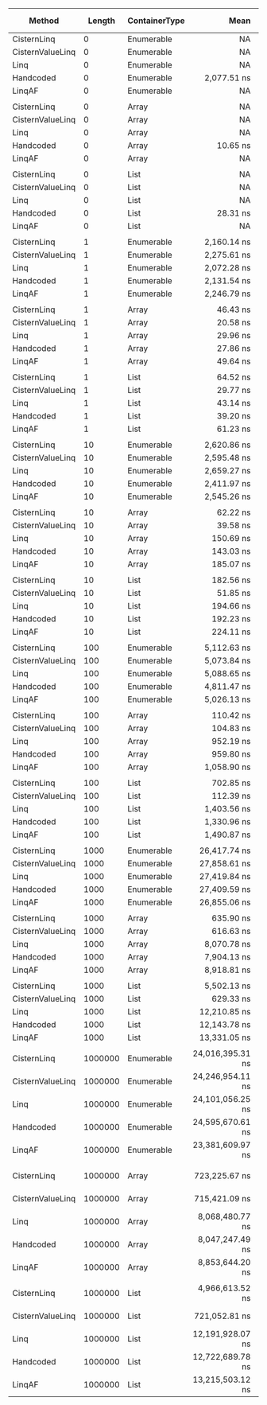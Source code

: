 ﻿|           Method |  Length | ContainerType |             Mean |          Error |           StdDev |           Median | Ratio | RatioSD |  Gen 0 | Gen 1 | Gen 2 | Allocated |
|----------------- |-------- |-------------- |-----------------:|---------------:|-----------------:|-----------------:|------:|--------:|-------:|------:|------:|----------:|
|      CisternLinq |       0 |    Enumerable |               NA |             NA |               NA |               NA |     ? |       ? |      - |     - |     - |         - |
| CisternValueLinq |       0 |    Enumerable |               NA |             NA |               NA |               NA |     ? |       ? |      - |     - |     - |         - |
|             Linq |       0 |    Enumerable |               NA |             NA |               NA |               NA |     ? |       ? |      - |     - |     - |         - |
|        Handcoded |       0 |    Enumerable |      2,077.51 ns |      40.591 ns |        35.983 ns |      2,070.55 ns |     ? |       ? | 0.0801 |     - |     - |     336 B |
|           LinqAF |       0 |    Enumerable |               NA |             NA |               NA |               NA |     ? |       ? |      - |     - |     - |         - |
|                  |         |               |                  |                |                  |                  |       |         |        |       |       |           |
|      CisternLinq |       0 |         Array |               NA |             NA |               NA |               NA |     ? |       ? |      - |     - |     - |         - |
| CisternValueLinq |       0 |         Array |               NA |             NA |               NA |               NA |     ? |       ? |      - |     - |     - |         - |
|             Linq |       0 |         Array |               NA |             NA |               NA |               NA |     ? |       ? |      - |     - |     - |         - |
|        Handcoded |       0 |         Array |         10.65 ns |       0.262 ns |         0.438 ns |         10.61 ns |     ? |       ? |      - |     - |     - |         - |
|           LinqAF |       0 |         Array |               NA |             NA |               NA |               NA |     ? |       ? |      - |     - |     - |         - |
|                  |         |               |                  |                |                  |                  |       |         |        |       |       |           |
|      CisternLinq |       0 |          List |               NA |             NA |               NA |               NA |     ? |       ? |      - |     - |     - |         - |
| CisternValueLinq |       0 |          List |               NA |             NA |               NA |               NA |     ? |       ? |      - |     - |     - |         - |
|             Linq |       0 |          List |               NA |             NA |               NA |               NA |     ? |       ? |      - |     - |     - |         - |
|        Handcoded |       0 |          List |         28.31 ns |       0.617 ns |         1.144 ns |         28.50 ns |     ? |       ? | 0.0095 |     - |     - |      40 B |
|           LinqAF |       0 |          List |               NA |             NA |               NA |               NA |     ? |       ? |      - |     - |     - |         - |
|                  |         |               |                  |                |                  |                  |       |         |        |       |       |           |
|      CisternLinq |       1 |    Enumerable |      2,160.14 ns |      42.817 ns |        79.365 ns |      2,178.73 ns |  1.05 |    0.06 | 0.0877 |     - |     - |     368 B |
| CisternValueLinq |       1 |    Enumerable |      2,275.61 ns |      44.718 ns |        80.635 ns |      2,276.33 ns |  1.10 |    0.06 | 0.0801 |     - |     - |     336 B |
|             Linq |       1 |    Enumerable |      2,072.28 ns |      41.233 ns |       103.445 ns |      2,096.38 ns |  1.00 |    0.00 | 0.0801 |     - |     - |     336 B |
|        Handcoded |       1 |    Enumerable |      2,131.54 ns |      42.242 ns |       115.636 ns |      2,135.59 ns |  1.03 |    0.08 | 0.0801 |     - |     - |     336 B |
|           LinqAF |       1 |    Enumerable |      2,246.79 ns |      42.649 ns |        91.806 ns |      2,248.27 ns |  1.08 |    0.07 | 0.0801 |     - |     - |     336 B |
|                  |         |               |                  |                |                  |                  |       |         |        |       |       |           |
|      CisternLinq |       1 |         Array |         46.43 ns |       0.971 ns |         2.326 ns |         46.11 ns |  1.55 |    0.12 | 0.0076 |     - |     - |      32 B |
| CisternValueLinq |       1 |         Array |         20.58 ns |       0.466 ns |         0.909 ns |         20.85 ns |  0.69 |    0.05 |      - |     - |     - |         - |
|             Linq |       1 |         Array |         29.96 ns |       0.654 ns |         1.515 ns |         30.32 ns |  1.00 |    0.00 | 0.0076 |     - |     - |      32 B |
|        Handcoded |       1 |         Array |         27.86 ns |       0.613 ns |         1.292 ns |         28.04 ns |  0.93 |    0.07 | 0.0076 |     - |     - |      32 B |
|           LinqAF |       1 |         Array |         49.64 ns |       0.950 ns |         2.182 ns |         49.92 ns |  1.66 |    0.11 | 0.0076 |     - |     - |      32 B |
|                  |         |               |                  |                |                  |                  |       |         |        |       |       |           |
|      CisternLinq |       1 |          List |         64.52 ns |       2.563 ns |         7.557 ns |         63.62 ns |  1.56 |    0.20 | 0.0076 |     - |     - |      32 B |
| CisternValueLinq |       1 |          List |         29.77 ns |       0.707 ns |         2.085 ns |         30.31 ns |  0.70 |    0.06 |      - |     - |     - |         - |
|             Linq |       1 |          List |         43.14 ns |       0.916 ns |         1.991 ns |         44.05 ns |  1.00 |    0.00 | 0.0095 |     - |     - |      40 B |
|        Handcoded |       1 |          List |         39.20 ns |       0.830 ns |         1.559 ns |         39.74 ns |  0.91 |    0.05 | 0.0095 |     - |     - |      40 B |
|           LinqAF |       1 |          List |         61.23 ns |       1.208 ns |         2.600 ns |         62.49 ns |  1.42 |    0.09 | 0.0095 |     - |     - |      40 B |
|                  |         |               |                  |                |                  |                  |       |         |        |       |       |           |
|      CisternLinq |      10 |    Enumerable |      2,620.86 ns |      51.381 ns |       101.421 ns |      2,666.25 ns |  0.99 |    0.05 | 0.0877 |     - |     - |     368 B |
| CisternValueLinq |      10 |    Enumerable |      2,595.48 ns |      51.971 ns |        98.881 ns |      2,640.73 ns |  0.98 |    0.05 | 0.0801 |     - |     - |     336 B |
|             Linq |      10 |    Enumerable |      2,659.27 ns |      52.366 ns |       103.366 ns |      2,685.58 ns |  1.00 |    0.00 | 0.0801 |     - |     - |     336 B |
|        Handcoded |      10 |    Enumerable |      2,411.97 ns |      48.186 ns |        83.118 ns |      2,447.46 ns |  0.91 |    0.04 | 0.0801 |     - |     - |     336 B |
|           LinqAF |      10 |    Enumerable |      2,545.26 ns |      50.675 ns |       119.446 ns |      2,598.82 ns |  0.97 |    0.07 | 0.0801 |     - |     - |     336 B |
|                  |         |               |                  |                |                  |                  |       |         |        |       |       |           |
|      CisternLinq |      10 |         Array |         62.22 ns |       1.299 ns |         3.062 ns |         63.58 ns |  0.41 |    0.03 | 0.0076 |     - |     - |      32 B |
| CisternValueLinq |      10 |         Array |         39.58 ns |       0.846 ns |         1.482 ns |         40.20 ns |  0.26 |    0.02 |      - |     - |     - |         - |
|             Linq |      10 |         Array |        150.69 ns |       3.068 ns |         7.111 ns |        154.22 ns |  1.00 |    0.00 | 0.0076 |     - |     - |      32 B |
|        Handcoded |      10 |         Array |        143.03 ns |       2.921 ns |         6.349 ns |        144.92 ns |  0.95 |    0.06 | 0.0076 |     - |     - |      32 B |
|           LinqAF |      10 |         Array |        185.07 ns |       3.669 ns |         6.329 ns |        186.12 ns |  1.23 |    0.07 | 0.0076 |     - |     - |      32 B |
|                  |         |               |                  |                |                  |                  |       |         |        |       |       |           |
|      CisternLinq |      10 |          List |        182.56 ns |       3.727 ns |         7.779 ns |        184.37 ns |  0.94 |    0.05 | 0.0076 |     - |     - |      32 B |
| CisternValueLinq |      10 |          List |         51.85 ns |       1.090 ns |         2.047 ns |         51.68 ns |  0.27 |    0.01 |      - |     - |     - |         - |
|             Linq |      10 |          List |        194.66 ns |       3.925 ns |         8.364 ns |        196.73 ns |  1.00 |    0.00 | 0.0095 |     - |     - |      40 B |
|        Handcoded |      10 |          List |        192.23 ns |       3.894 ns |         8.548 ns |        194.34 ns |  0.99 |    0.06 | 0.0095 |     - |     - |      40 B |
|           LinqAF |      10 |          List |        224.11 ns |       4.474 ns |         8.512 ns |        226.78 ns |  1.15 |    0.06 | 0.0095 |     - |     - |      40 B |
|                  |         |               |                  |                |                  |                  |       |         |        |       |       |           |
|      CisternLinq |     100 |    Enumerable |      5,112.63 ns |     101.767 ns |       198.489 ns |      5,165.03 ns |  1.00 |    0.06 | 0.0839 |     - |     - |     368 B |
| CisternValueLinq |     100 |    Enumerable |      5,073.84 ns |     101.410 ns |       261.771 ns |      5,174.10 ns |  1.00 |    0.08 | 0.0763 |     - |     - |     336 B |
|             Linq |     100 |    Enumerable |      5,088.65 ns |     100.713 ns |       235.413 ns |      5,173.13 ns |  1.00 |    0.00 | 0.0763 |     - |     - |     336 B |
|        Handcoded |     100 |    Enumerable |      4,811.47 ns |      95.551 ns |       230.767 ns |      4,874.58 ns |  0.95 |    0.06 | 0.0763 |     - |     - |     336 B |
|           LinqAF |     100 |    Enumerable |      5,026.13 ns |     100.167 ns |       221.964 ns |      5,090.14 ns |  0.99 |    0.06 | 0.0763 |     - |     - |     336 B |
|                  |         |               |                  |                |                  |                  |       |         |        |       |       |           |
|      CisternLinq |     100 |         Array |        110.42 ns |       2.245 ns |         4.832 ns |        111.56 ns |  0.12 |    0.01 | 0.0076 |     - |     - |      32 B |
| CisternValueLinq |     100 |         Array |        104.83 ns |       2.118 ns |         4.131 ns |        106.22 ns |  0.11 |    0.01 |      - |     - |     - |         - |
|             Linq |     100 |         Array |        952.19 ns |      19.103 ns |        47.574 ns |        963.58 ns |  1.00 |    0.00 | 0.0076 |     - |     - |      32 B |
|        Handcoded |     100 |         Array |        959.80 ns |      19.239 ns |        50.682 ns |        975.45 ns |  1.01 |    0.07 | 0.0076 |     - |     - |      32 B |
|           LinqAF |     100 |         Array |      1,058.90 ns |      21.156 ns |        51.895 ns |      1,073.36 ns |  1.11 |    0.08 | 0.0076 |     - |     - |      32 B |
|                  |         |               |                  |                |                  |                  |       |         |        |       |       |           |
|      CisternLinq |     100 |          List |        702.85 ns |      14.090 ns |        32.375 ns |        716.88 ns |  0.50 |    0.03 | 0.0076 |     - |     - |      32 B |
| CisternValueLinq |     100 |          List |        112.39 ns |       2.309 ns |         5.708 ns |        114.35 ns |  0.08 |    0.01 |      - |     - |     - |         - |
|             Linq |     100 |          List |      1,403.56 ns |      27.938 ns |        65.852 ns |      1,427.26 ns |  1.00 |    0.00 | 0.0095 |     - |     - |      40 B |
|        Handcoded |     100 |          List |      1,330.96 ns |      26.638 ns |        56.767 ns |      1,341.63 ns |  0.95 |    0.06 | 0.0095 |     - |     - |      40 B |
|           LinqAF |     100 |          List |      1,490.87 ns |      29.159 ns |        56.180 ns |      1,502.95 ns |  1.07 |    0.06 | 0.0095 |     - |     - |      40 B |
|                  |         |               |                  |                |                  |                  |       |         |        |       |       |           |
|      CisternLinq |    1000 |    Enumerable |     26,417.74 ns |     524.911 ns |     1,174.038 ns |     26,826.43 ns |  0.96 |    0.06 | 0.0610 |     - |     - |     368 B |
| CisternValueLinq |    1000 |    Enumerable |     27,858.61 ns |     549.690 ns |     1,284.882 ns |     28,284.16 ns |  1.02 |    0.07 | 0.0610 |     - |     - |     336 B |
|             Linq |    1000 |    Enumerable |     27,419.84 ns |     540.128 ns |     1,262.531 ns |     27,677.79 ns |  1.00 |    0.00 | 0.0610 |     - |     - |     336 B |
|        Handcoded |    1000 |    Enumerable |     27,409.59 ns |     542.426 ns |     1,246.315 ns |     27,788.00 ns |  1.00 |    0.07 | 0.0610 |     - |     - |     336 B |
|           LinqAF |    1000 |    Enumerable |     26,855.06 ns |     536.038 ns |     1,314.911 ns |     27,192.43 ns |  0.99 |    0.07 | 0.0610 |     - |     - |     336 B |
|                  |         |               |                  |                |                  |                  |       |         |        |       |       |           |
|      CisternLinq |    1000 |         Array |        635.90 ns |      12.627 ns |        26.358 ns |        647.96 ns |  0.08 |    0.00 | 0.0076 |     - |     - |      32 B |
| CisternValueLinq |    1000 |         Array |        616.63 ns |      12.387 ns |        28.461 ns |        632.17 ns |  0.08 |    0.00 |      - |     - |     - |         - |
|             Linq |    1000 |         Array |      8,070.78 ns |     159.904 ns |       340.768 ns |      8,218.45 ns |  1.00 |    0.00 |      - |     - |     - |      32 B |
|        Handcoded |    1000 |         Array |      7,904.13 ns |     156.417 ns |       389.533 ns |      8,083.73 ns |  0.98 |    0.06 |      - |     - |     - |      32 B |
|           LinqAF |    1000 |         Array |      8,918.81 ns |     177.259 ns |       286.240 ns |      8,968.44 ns |  1.11 |    0.07 |      - |     - |     - |      32 B |
|                  |         |               |                  |                |                  |                  |       |         |        |       |       |           |
|      CisternLinq |    1000 |          List |      5,502.13 ns |     150.994 ns |       438.061 ns |      5,418.16 ns |  0.46 |    0.05 | 0.0076 |     - |     - |      32 B |
| CisternValueLinq |    1000 |          List |        629.33 ns |      12.478 ns |        21.189 ns |        632.04 ns |  0.05 |    0.00 |      - |     - |     - |         - |
|             Linq |    1000 |          List |     12,210.85 ns |     243.338 ns |       457.048 ns |     12,176.65 ns |  1.00 |    0.00 |      - |     - |     - |      40 B |
|        Handcoded |    1000 |          List |     12,143.78 ns |     239.840 ns |       246.298 ns |     12,222.85 ns |  0.99 |    0.04 |      - |     - |     - |      40 B |
|           LinqAF |    1000 |          List |     13,331.05 ns |     263.362 ns |       707.504 ns |     13,402.73 ns |  1.09 |    0.06 |      - |     - |     - |      40 B |
|                  |         |               |                  |                |                  |                  |       |         |        |       |       |           |
|      CisternLinq | 1000000 |    Enumerable | 24,016,395.31 ns | 462,084.530 ns |   532,137.232 ns | 24,141,431.25 ns |  0.99 |    0.05 |      - |     - |     - |     368 B |
| CisternValueLinq | 1000000 |    Enumerable | 24,246,954.11 ns | 483,118.108 ns | 1,080,562.879 ns | 24,671,270.31 ns |  1.01 |    0.07 |      - |     - |     - |     336 B |
|             Linq | 1000000 |    Enumerable | 24,101,056.25 ns | 475,528.286 ns | 1,139,335.402 ns | 24,310,385.94 ns |  1.00 |    0.00 |      - |     - |     - |     336 B |
|        Handcoded | 1000000 |    Enumerable | 24,595,670.61 ns | 490,420.661 ns | 1,066,134.156 ns | 24,790,465.62 ns |  1.02 |    0.07 |      - |     - |     - |     336 B |
|           LinqAF | 1000000 |    Enumerable | 23,381,609.97 ns | 460,171.330 ns | 1,010,087.225 ns | 23,588,726.56 ns |  0.97 |    0.06 |      - |     - |     - |     336 B |
|                  |         |               |                  |                |                  |                  |       |         |        |       |       |           |
|      CisternLinq | 1000000 |         Array |    723,225.67 ns |  14,335.979 ns |    22,319.392 ns |    728,288.96 ns |  0.09 |    0.00 |      - |     - |     - |      32 B |
| CisternValueLinq | 1000000 |         Array |    715,421.09 ns |  13,876.654 ns |    23,936.546 ns |    722,246.92 ns |  0.09 |    0.00 |      - |     - |     - |         - |
|             Linq | 1000000 |         Array |  8,068,480.77 ns | 159,369.580 ns |   378,758.668 ns |  8,049,483.59 ns |  1.00 |    0.00 |      - |     - |     - |      32 B |
|        Handcoded | 1000000 |         Array |  8,047,247.49 ns | 160,898.860 ns |   346,351.770 ns |  7,991,986.72 ns |  1.00 |    0.06 |      - |     - |     - |      32 B |
|           LinqAF | 1000000 |         Array |  8,853,644.20 ns | 174,515.136 ns |   397,459.277 ns |  8,945,695.31 ns |  1.10 |    0.07 |      - |     - |     - |      32 B |
|                  |         |               |                  |                |                  |                  |       |         |        |       |       |           |
|      CisternLinq | 1000000 |          List |  4,966,613.52 ns |  98,709.989 ns |   253,031.438 ns |  4,868,552.34 ns |  0.41 |    0.03 |      - |     - |     - |      32 B |
| CisternValueLinq | 1000000 |          List |    721,052.81 ns |  14,320.631 ns |    25,823.052 ns |    728,334.08 ns |  0.06 |    0.00 |      - |     - |     - |         - |
|             Linq | 1000000 |          List | 12,191,928.07 ns | 241,453.054 ns |   519,753.172 ns | 12,144,331.25 ns |  1.00 |    0.00 |      - |     - |     - |      40 B |
|        Handcoded | 1000000 |          List | 12,722,689.78 ns | 253,640.558 ns |   444,230.977 ns | 12,928,567.19 ns |  1.05 |    0.05 |      - |     - |     - |      40 B |
|           LinqAF | 1000000 |          List | 13,215,503.12 ns | 254,293.770 ns |   330,653.730 ns | 13,296,817.19 ns |  1.08 |    0.05 |      - |     - |     - |      40 B |